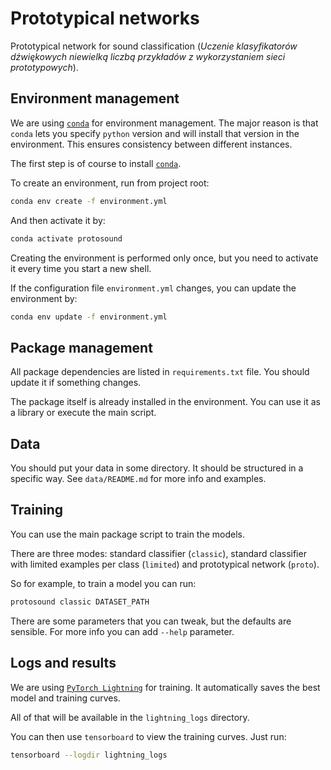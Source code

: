 # Prototypical networks

Prototypical network for sound classification 
(_Uczenie klasyfikatorów dźwiękowych niewielką liczbą przykładów z wykorzystaniem sieci prototypowych_).

## Environment management

We are using [```conda```](https://conda.io) for environment management. 
The major reason is that ```conda``` lets you specify ```python``` version and will install that version in the environment.
This ensures consistency between different instances.

The first step is of course to install [```conda```](https://conda.io).

To create an environment, run from project root:

```sh
conda env create -f environment.yml
```

And then activate it by:

```sh
conda activate protosound
```

Creating the environment is performed only once, but you need to activate it every time you start a new shell.

If the configuration file ```environment.yml``` changes, you can update the environment by:

```sh
conda env update -f environment.yml
```

## Package management

All package dependencies are listed in ```requirements.txt``` file.
You should update it if something changes.

The package itself is already installed in the environment.
You can use it as a library or execute the main script.

## Data

You should put your data in some directory.
It should be structured in a specific way.
See ```data/README.md``` for more info and examples.

## Training

You can use the main package script to train the models.

There are three modes: standard classifier (```classic```), standard classifier with limited examples per class (```limited```) and prototypical network (```proto```).

So for example, to train a model you can run:

```sh
protosound classic DATASET_PATH
```

There are some parameters that you can tweak, but the defaults are sensible. 
For more info you can add ```--help``` parameter.

## Logs and results

We are using [```PyTorch Lightning```](https://www.pytorchlightning.ai/) for training.
It automatically saves the best model and training curves.

All of that will be available in the ```lightning_logs``` directory.

You can then use ```tensorboard``` to view the training curves. Just run:

```sh
tensorboard --logdir lightning_logs
```
